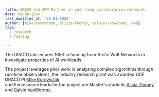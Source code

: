 ```yaml
---
title: DRACO and AWN Partner in year-long collaborative research.
date: 01-09-2024
last_modified_at: "23-01-2025"
author: [mike-borowczak, alicia-thoney, calvin-vanwormer, awn]
tags:
  - research
  - funding

---
```


<!-- excerpt start -->
The DRACO lab secures 165K in funding from Arctic Wolf Networks to investigate properties of AI workloads.
<!-- excerpt end -->

The project leverages prior work in analyzing complex algorithms through run-time observations, the industry research grant was awarded UCF DRACO PI [Mike Borowczak](/members/mike-borowczak.html)  
and  the research leads for the project are Master's students [Alicia Thoney](/members/alicia-thoney.html) and [Calvin VanWormer](/members/calvin-vanwormer.html).

